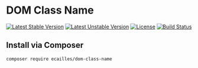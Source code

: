 # DOM Class Name

[![Latest Stable Version][stable-image]][stable-url]
[![Latest Unstable Version][unstable-image]][unstable-url]
[![License][license-image]][license-url]
[![Build Status][travis-image]][travis-url]

## Install via Composer

```sh
composer require ecailles/dom-class-name
```
[stable-image]: https://poser.pugx.org/ecailles/dom-class-name/v/stable
[stable-url]: https://packagist.org/packages/ecailles/dom-class-name

[unstable-image]: https://poser.pugx.org/ecailles/dom-class-name/v/unstable
[unstable-url]: https://packagist.org/packages/ecailles/dom-class-name

[license-image]: https://poser.pugx.org/ecailles/dom-class-name/license
[license-url]: https://packagist.org/packages/ecailles/dom-class-name

[travis-image]: https://travis-ci.org/ecailles/dom-class-name.svg?branch=master
[travis-url]: https://travis-ci.org/ecailles/dom-class-name
